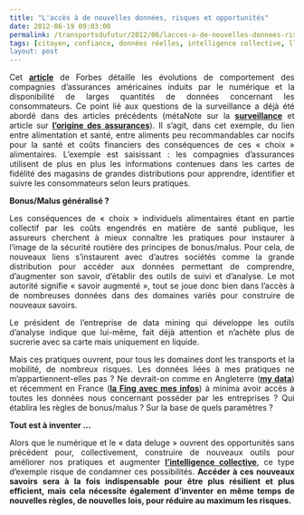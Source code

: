 ```yaml
---
title: "L'accès à de nouvelles données, risques et opportunités"
date: 2012-06-19 09:03:00
permalink: /transportsdufutur/2012/06/lacces-a-de-nouvelles-donnees-risques-et-opportunites.html
tags: [citoyen, confiance, données réelles, intelligence collective, lloyd's, partage de données, Santé, surveillance]
layout: post
---
```


<p style="text-align: justify">Cet <strong><a href="http://www.forbes.com/sites/kashmirhill/2012/06/15/data-mining-ceo-says-he-pays-for-burgers-in-cash-to-avoid-junk-food-purchases-being-tracked/">article</a></strong> de Forbes détaille les évolutions de comportement des compagnies d’assurances américaines induits par le numérique et la disponibilité de larges quantités de données concernant les consommateurs. Ce point lié aux questions de la surveillance a déjà été abordé dans des articles précédents (métaNote sur la <strong><a href="https://gabrielplassat.github.io/transportsdufutur/2010/03/apres-la-surveillance-la-sousveillance.html">surveillance</a></strong> et article sur <strong><a href="https://gabrielplassat.github.io/transportsdufutur/2009/12/du-cafe-des-lloyds-aux-gpsgprs-les-assureurs-permettent-de-nouveaux-usages.html">l’origine des assurances</a></strong>). Il s’agit, dans cet exemple, du lien entre alimentation et santé, entre aliments peu recommandables car nocifs pour la santé et coûts financiers des conséquences de ces « choix » alimentaires. L’exemple est saisissant : les compagnies d’assurances utilisent de plus en plus les informations contenues dans les cartes de fidélité des magasins de grandes distributions pour apprendre, identifier et suivre les consommateurs selon leurs pratiques.</p> <p style="text-align: justify"><strong>Bonus/Malus généralisé ?</strong></p> <p style="text-align: justify">Les conséquences de « choix » individuels alimentaires étant en partie collectif par les coûts engendrés en matière de santé publique, les assureurs cherchent à mieux connaître les pratiques pour instaurer à l’image de la sécurité routière des principes de bonus/malus. Pour cela, de nouveaux liens s’instaurent avec d’autres sociétés comme la grande distribution pour accéder aux données permettant de comprendre, d’augmenter son savoir, d’établir des outils de suivi et d’analyse. Le mot autorité signifie « savoir augmenté », tout se joue donc bien dans l’accès à de nombreuses données dans des domaines variés pour construire de nouveaux savoirs.</p> <p style="text-align: justify">Le président de l’entreprise de data mining qui développe les outils d’analyse indique que lui-même, fait déjà attention et n’achète plus de sucrerie avec sa carte mais uniquement en liquide.</p> <p style="text-align: justify">Mais ces pratiques ouvrent, pour tous les domaines dont les transports et la mobilité, de nombreux risques. Les données liées à mes pratiques ne m’appartiennent-elles pas ? Ne devrait-on comme en Angleterre (<strong><a href="http://www.psfk.com/2011/04/mydata-will-grant-uk-consumers-access-to-personal-data-held-by-marketers.html">my data</a></strong>) et récemment en France (<strong><a href="http://www.reseaufing.org/pg/blog/caroleleclerc/read/93135/mes-infos-vu-sous-langle-conomique">la Fing avec mes infos</a></strong>) à minima avoir accès à toutes les données nous concernant posséder par les entreprises ? Qui établira les règles de bonus/malus ? Sur la base de quels paramètres ?</p> <p style="text-align: justify"><strong>Tout est à inventer ...</strong></p> <p style="text-align: justify">Alors que le numérique et le « data deluge » ouvrent des opportunités sans précédent pour, collectivement, construire de nouveaux outils pour améliorer nos pratiques et augmenter <strong><a href="https://gabrielplassat.github.io/transportsdufutur/?s=intelligence+collective">l’intelligence collective</a></strong>, ce type d’exemple risque de condamner ces possibilités. <strong>Accéder à ces nouveaux savoirs sera à la fois indispensable pour être plus résilient et plus efficient, mais cela nécessite également d’inventer en même temps de nouvelles règles, de nouvelles lois, pour réduire au maximum les risques.</strong></p>
